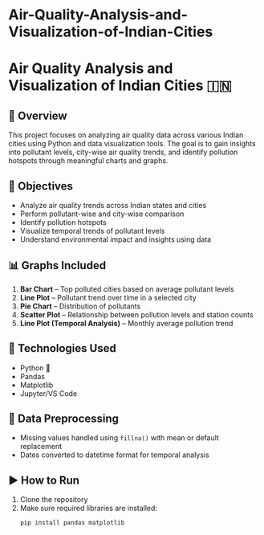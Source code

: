 # Air-Quality-Analysis-and-Visualization-of-Indian-Cities
# Air Quality Analysis and Visualization of Indian Cities 🇮🇳

## 📌 Overview
This project focuses on analyzing air quality data across various Indian cities using Python and data visualization tools. The goal is to gain insights into pollutant levels, city-wise air quality trends, and identify pollution hotspots through meaningful charts and graphs.

## 🎯 Objectives
- Analyze air quality trends across Indian states and cities
- Perform pollutant-wise and city-wise comparison
- Identify pollution hotspots
- Visualize temporal trends of pollutant levels
- Understand environmental impact and insights using data

## 📊 Graphs Included
1. **Bar Chart** – Top polluted cities based on average pollutant levels  
2. **Line Plot** – Pollutant trend over time in a selected city  
3. **Pie Chart** – Distribution of pollutants  
4. **Scatter Plot** – Relationship between pollution levels and station counts  
5. **Line Plot (Temporal Analysis)** – Monthly average pollution trend

## 🧰 Technologies Used
- Python 🐍
- Pandas
- Matplotlib
- Jupyter/VS Code

## 🧼 Data Preprocessing
- Missing values handled using `fillna()` with mean or default replacement
- Dates converted to datetime format for temporal analysis

## ▶️ How to Run
1. Clone the repository
2. Make sure required libraries are installed:
   ```bash
   pip install pandas matplotlib
